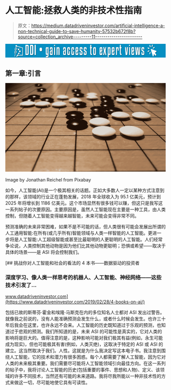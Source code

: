 # 人工智能:拯救人类的非技术性指南

> 原文：<https://medium.datadriveninvestor.com/artificial-intelligence-a-non-technical-guide-to-save-humanity-57532b672f8b?source=collection_archive---------11----------------------->

[![](img/72550a9a4c386d7473fabb0dc6db7292.png)](http://www.track.datadriveninvestor.com/1B9E)

## 第一章:引言

![](img/7487c40de5ef0b92c43224566eb06956.png)

Image by Jonathan Reichel from Pixabay

如今，人工智能(AI)是一个极其相关的话题。正如大多数人一定以某种方式注意到的那样，该领域的行业正在蓬勃发展，2018 年全球收入为 95.1 亿美元，预计到 2025 年将增长到 1186 亿美元。这个市场显然有很多钱可以赚，但这只是我写这一系列帖子的次要原因。主要原因是，虽然人工智能现在主要是一种工具，由人类控制，但随着人工智能变得越来越智能，未来可能会变得非常不同。

预测准确的未来非常困难，如果不是不可能的话，但人类很有可能会发展出所谓的人工通用智能:在所有(或几乎所有)智能领域与人类一样智能的人工智能。更进一步将是人工智能:人工超级智能或甚至比最聪明的人更聪明的人工智能。人们经常争论说，人类控制其他动物是因为他们比其他动物更聪明；恐惧或希望——取决于具体的场景——是 ASI 将会控制我们。

[](https://www.datadriveninvestor.com/2019/02/28/4-books-on-ai/) [## 挑战你对人工智能和社会的看法的 4 本书——数据驱动的投资者

### 深度学习、像人类一样思考的机器人、人工智能、神经网络——这些技术引发了…

www.datadriveninvestor.com](https://www.datadriveninvestor.com/2019/02/28/4-books-on-ai/) 

包括已故的斯蒂芬·霍金和埃隆·马斯克在内的多位知名人士都对 ASI 发出过警告。就像我之前说的，没有人能准确预测会发生什么，或者什么时候会发生。也许三十年后我会在这里，也许永远不会来。人工智能的历史既知道过于乐观的预测，也知道过于悲观的预测。我们所知道的是，未来 ASI 的可能性是真实的，它对人类的影响将是巨大的。值得注意的是，这种影响可能对我们极其有益(例如，永生可能成为现实)，但也可能极其有害(例如，人类灭绝)，这取决于特定的 ASI 或 ASI 的建立。这当然取决于我们。人性。这就是为什么我决定写这本电子书。我注意到围绕人工智能，它的技术和潜力有很多困惑。每个人都需要了解人工智能，因为它对人类的未来极其重要。我们需要尽可能将人工智能领域引向最佳方向。在这一系列的帖子中，我将讨论人工智能的历史(包括重要的事件、思想和人物)、定义、该领域的许多不同技术，当然还有可能的未来道路。我将尽我所能以一种非技术性的方式来做这一切，尽可能地使它具有可读性。